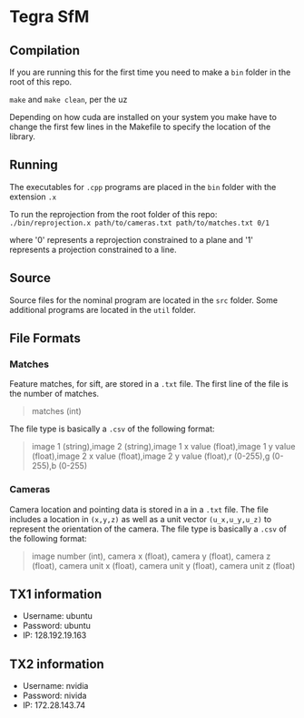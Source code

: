 # Tegra SfM

## Compilation

If you are running this for the first time you need to make a `bin` folder in the root of this repo.

`make` and `make clean`, per the uz

Depending on how cuda are installed on your system you make have to change the first few 
lines in the Makefile to specify the location of the library.

## Running

The executables for `.cpp` programs are placed in the `bin` folder with the extension `.x`

To run the reprojection from the root folder of this repo: `./bin/reprojection.x path/to/cameras.txt path/to/matches.txt 0/1`

where '0' represents a reprojection constrained to a plane and '1' represents a projection constrained to a line.

## Source

Source files for the nominal program are located in the `src` folder. Some additional programs are located in the `util` folder.

## File Formats

### Matches
Feature matches, for sift, are stored in a `.txt` file. The first line of the file is the number of matches.

> matches (int)

The file type is basically a `.csv` of the following format:

> image 1 (string),image 2 (string),image 1 x value (float),image 1 y value (float),image 2 x value (float),image 2 y value (float),r (0-255),g (0-255),b (0-255)

### Cameras
Camera location and pointing data is stored in a in a `.txt` file. The file includes a location in `(x,y,z)` as well as a unit vector `(u_x,u_y,u_z)` to represent the orientation of the camera. The file type is basically a `.csv` of the following format:

> image number (int), camera x (float), camera y (float), camera z (float), camera unit x (float), camera unit y (float), camera unit z (float)

## TX1 information

* Username: ubuntu
* Password: ubuntu
* IP: 128.192.19.163

## TX2 information

* Username: nvidia
* Password: nivida
* IP: 172.28.143.74
